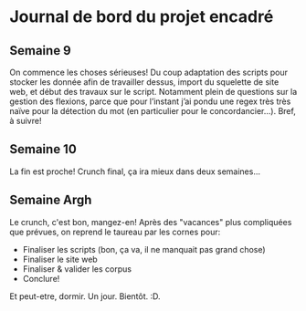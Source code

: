 # Journal de bord du projet encadré
## Semaine 9

On commence les choses sérieuses! Du coup adaptation des scripts pour stocker les donnée afin de travailler dessus, import du squelette de site web, et début des travaux sur le script. Notamment plein de questions sur la gestion des flexions, parce que pour l’instant j’ai pondu une regex très très naïve pour la détection du mot (en particulier pour le concordancier…). Bref, à suivre!

## Semaine 10

La fin est proche! Crunch final, ça ira mieux dans deux semaines…

## Semaine Argh

Le crunch, c'est bon, mangez-en!
Après des "vacances" plus compliquées que prévues, on reprend le taureau par les cornes pour:
  - Finaliser les scripts (bon, ça va, il ne manquait pas grand chose)
  - Finaliser le site web
  - Finaliser & valider les corpus
  - Conclure!

Et peut-etre, dormir. Un jour. Bientôt. :D.
